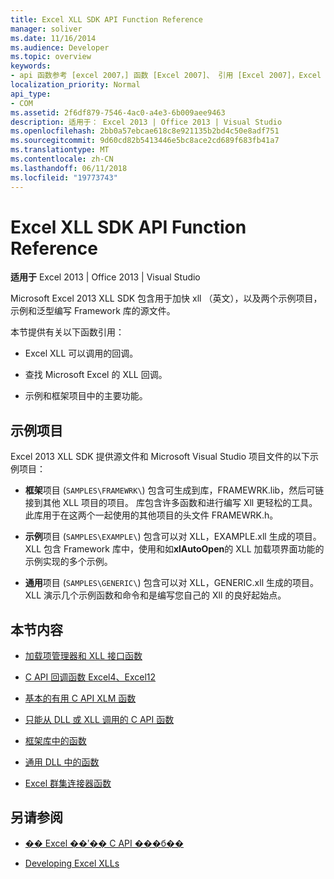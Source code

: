 ```yaml
---
title: Excel XLL SDK API Function Reference
manager: soliver
ms.date: 11/16/2014
ms.audience: Developer
ms.topic: overview
keywords:
- api 函数参考 [excel 2007，] 函数 [Excel 2007]、 引用 [Excel 2007]，Excel 2007 XLL 软件开发工具包，参考 （英文）
localization_priority: Normal
api_type:
- COM
ms.assetid: 2f6df879-7546-4ac0-a4e3-6b009aee9463
description: 适用于： Excel 2013 | Office 2013 | Visual Studio
ms.openlocfilehash: 2bb0a57ebcae618c8e921135b2bd4c50e8adf751
ms.sourcegitcommit: 9d60cd82b5413446e5bc8ace2cd689f683fb41a7
ms.translationtype: MT
ms.contentlocale: zh-CN
ms.lasthandoff: 06/11/2018
ms.locfileid: "19773743"
---
```

# <a name="excel-xll-sdk-api-function-reference"></a>Excel XLL SDK API Function Reference

**适用于** Excel 2013 | Office 2013 | Visual Studio 
  
Microsoft Excel 2013 XLL SDK 包含用于加快 xll （英文），以及两个示例项目，示例和泛型编写 Framework 库的源文件。 
  
本节提供有关以下函数引用：
  
- Excel XLL 可以调用的回调。
    
- 查找 Microsoft Excel 的 XLL 回调。
    
- 示例和框架项目中的主要功能。
    
## <a name="sample-projects"></a>示例项目

Excel 2013 XLL SDK 提供源文件和 Microsoft Visual Studio 项目文件的以下示例项目：
  
- **框架**项目 (`SAMPLES\FRAMEWRK\`) 包含可生成到库，FRAMEWRK.lib，然后可链接到其他 XLL 项目的项目。 库包含许多函数和进行编写 Xll 更轻松的工具。 此库用于在这两个一起使用的其他项目的头文件 FRAMEWRK.h。
    
- **示例**项目 (`SAMPLES\EXAMPLE\`) 包含可以对 XLL，EXAMPLE.xll 生成的项目。 XLL 包含 Framework 库中，使用和如**xlAutoOpen**的 XLL 加载项界面功能的示例实现的多个示例。
    
- **通用**项目 (`SAMPLES\GENERIC\`) 包含可以对 XLL，GENERIC.xll 生成的项目。 XLL 演示几个示例函数和命令和是编写您自己的 Xll 的良好起始点。
    
## <a name="in-this-section"></a>本节内容

- [加载项管理器和 XLL 接口函数](add-in-manager-and-xll-interface-functions.md)
  
- [C API 回调函数 Excel4、Excel12](c-api-callback-functions-excel4-excel12.md)
  
- [基本的有用 C API XLM 函数](essential-and-useful-c-api-xlm-functions.md)
  
- [只能从 DLL 或 XLL 调用的 C API 函数](c-api-functions-that-can-be-called-only-from-a-dll-or-xll.md)
  
- [框架库中的函数](functions-in-the-framework-library.md)
  
- [通用 DLL 中的函数](functions-in-the-generic-dll.md)
  
- [Excel 群集连接器函数](excel-cluster-connector-functions.md)
  
## <a name="see-also"></a>另请参阅

- [�� Excel ��ʹ�� C API ���б��](programming-with-the-c-api-in-excel.md)
  
- [Developing Excel XLLs](developing-excel-xlls.md)


